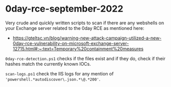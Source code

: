 # 0day-rce-september-2022

Very crude and quickly written scripts to scan if there are any webshells on your Exchange server related to the 0day RCE as mentioned here:

- <https://gteltsc.vn/blog/warning-new-attack-campaign-utilized-a-new-0day-rce-vulnerability-on-microsoft-exchange-server-12715.html#:~:text=Temporary%20containment%20measures>

`0day-rce-detection.ps1` checks if the files exist and if they do, check if their hashes match the currently known IOCs.

`scan-logs.ps1` check the IIS logs for any mention of `'powershell.*autodiscover\.json.*\@.*200'`.
